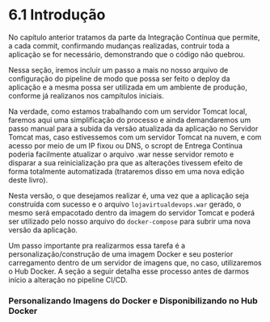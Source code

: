 # 6.1 Introdução

No capítulo anterior tratamos da parte da Integração Contínua que permite, a cada commit, confirmando mudanças realizadas, contruir toda a aplicação se for necessário, demonstrando que o código não quebrou. 

Nessa seção, iremos incluir um passo a mais no nosso arquivo de configuração do pipeline de modo que possa ser feito o deploy da aplicação e a mesma possa ser utilizada em um ambiente de produção, conforme já realizanos nos campítulos iniciais.

Na verdade, como estamos trabalhando com um servidor Tomcat local, faremos aqui uma simplificação do processo e ainda demandaremos um passo manual para a subida da versão atualizada da aplicação no Servidor Tomcat mas, caso estivessemos com um servidor Tomcat na nuvem, e com acesso por meio de um IP fixou ou DNS, o scropt de Entrega Contínua poderia facilmente atualizar o arquivo .war nesse servidor remoto e disparar a sua reinicialização pra que as alterações tivessem efeito de forma totalmente automatizada \(trataremos disso em uma nova edição deste livro\).

Nesta versão, o que desejamos realizar é, uma vez que a aplicação seja construída com sucesso e o arquivo `lojavirtualdevops.war` gerado, o mesmo será empacotado dentro da imagem do servidor Tomcat e poderá ser utilizado pelo nosso arquivo do `docker-compose` para subrir uma nova versão da aplicação.

Um passo importante pra realizarmos essa tarefa é a personalização/construção de uma imagem Docker e seu posterior carregamento dentro de um servidor de imagens que, no caso, utilizaremos o Hub Docker. A seção a seguir detalha esse processo antes de darmos início a alteração no pipeline CI/CD.

### Personalizando Imagens do Docker e Disponibilizando no Hub Docker



